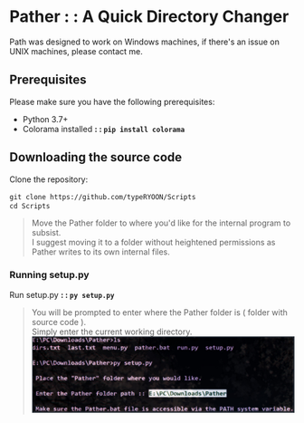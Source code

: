 # Pather : : A Quick Directory Changer
Path was designed to work on Windows machines, if there's an issue on UNIX machines, please contact me.

## Prerequisites
Please make sure you have the following prerequisites:
* Python 3.7+  
* Colorama installed **: : `pip install colorama`**

## Downloading the source code
Clone the repository:
```
git clone https://github.com/typeRYOON/Scripts
cd Scripts
```
> Move the Pather folder to where you'd like for the internal program to subsist.  
> I suggest moving it to a folder without heightened permissions as Pather writes to its own internal files.

### Running setup.py
Run setup.py **: : `py setup.py`**  
> You will be prompted to enter where the Pather folder is ( folder with source code ).  
> Simply enter the current working directory.  
![asd](/public/Pather/images/Pather-01.jpg)
